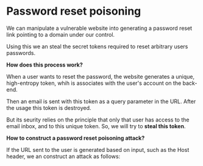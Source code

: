 # Password reset poisoning

We can manipulate a vulnerable website into generating a password reset link pointing to a domain under our control.

Using this we an steal the secret tokens required to reset arbitrary users passwords.

**How does this process work?**

When a user wants to reset the password, the website generates a unique, high-entropy token, whih is associates with the user's account on the back-end.

Then an email is sent with this token as a query parameter in the URL. After the usage this token is destroyed.

But its seurity relies on the principle that only that user has access to the email inbox, and to this unique token. So, we will try to **steal this token**.

**How to construct a password reset poisoning attack?**

If the URL sent to the user is generated based on input, such as the Host header, we an construct an attack as follows:

